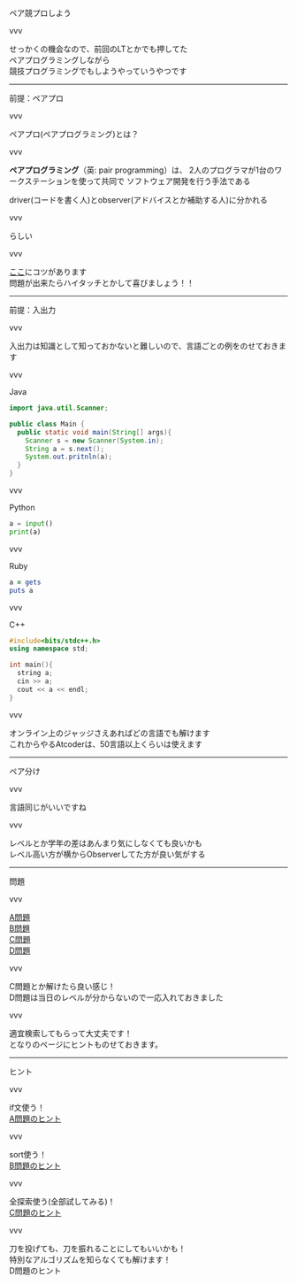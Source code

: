 ペア競プロしよう

vvv

せっかくの機会なので、前回のLTとかでも押してた  
ペアプログラミングしながら  
競技プログラミングでもしようやっていうやつです

---

前提：ペアプロ

vvv

ペアプロ(ペアプログラミング)とは？

vvv

**ペアプログラミング**（英: pair programming）は、
2人のプログラマが1台のワークステーションを使って共同で
ソフトウェア開発を行う手法である

driver(コードを書く人)とobserver(アドバイスとか補助する人)に分かれる

vvv

らしい

vvv

[ここ](https://gist.github.com/j5ik2o/2970973)にコツがあります  
問題が出来たらハイタッチとかして喜びましょう！！

---

前提：入出力

vvv

入出力は知識として知っておかないと難しいので、言語ごとの例をのせておきます

vvv

Java  
```java
import java.util.Scanner;

public class Main {
  public static void main(String[] args){
    Scanner s = new Scanner(System.in);
    String a = s.next();
    System.out.pritnln(a);
  }
}
```

vvv

Python  
```python
a = input()
print(a)
```

vvv

Ruby  
```ruby
a = gets
puts a
```

vvv

C++
```cpp
#include<bits/stdc++.h>
using namespace std;

int main(){
  string a;
  cin >> a;
  cout << a << endl;
}

```

vvv

オンライン上のジャッジさえあればどの言語でも解けます  
これからやるAtcoderは、50言語以上くらいは使えます  

---

ペア分け

vvv

言語同じがいいですね

vvv

レベルとか学年の差はあんまり気にしなくても良いかも  
レベル高い方が横からObserverしてた方が良い気がする

---

問題

vvv

[A問題](https://beta.atcoder.jp/contests/abc086/tasks/abc086_a)  
[B問題](https://beta.atcoder.jp/contests/abc088/tasks/abc088_b)  
[C問題](https://beta.atcoder.jp/contests/abc085/tasks/abc085_c)  
[D問題](https://beta.atcoder.jp/contests/abc085/tasks/abc085_d)

vvv

C問題とか解けたら良い感じ！  
D問題は当日のレベルが分からないので一応入れておきました

vvv

適宜検索してもらって大丈夫です！  
となりのページにヒントものせておきます。

---

ヒント

vvv

if文使う！  
[A問題のヒント](https://qiita.com/drken/items/fd4e5e3630d0f5859067#%E7%AC%AC-1-%E5%95%8F--abc-086-a---product-100-%E7%82%B9)

vvv

sort使う！  
[B問題のヒント](https://qiita.com/drken/items/fd4e5e3630d0f5859067#%E7%AC%AC-6-%E5%95%8F--abc-088-b---card-game-for-two-200-%E7%82%B9)

vvv

全探索使う(全部試してみる)！  
[C問題のヒント](https://qiita.com/drken/items/fd4e5e3630d0f5859067#%E7%AC%AC-8-%E5%95%8F--abc-085-c---otoshidama-300-%E7%82%B9)

vvv

刀を投げても、刀を振れることにしてもいいかも！  
特別なアルゴリズムを知らなくても解けます！  
D問題のヒント
